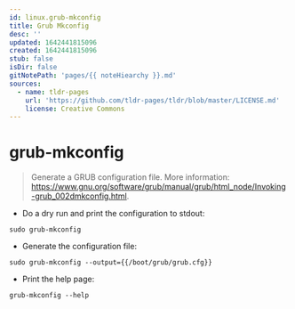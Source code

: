 ```yaml
---
id: linux.grub-mkconfig
title: Grub Mkconfig
desc: ''
updated: 1642441815096
created: 1642441815096
stub: false
isDir: false
gitNotePath: 'pages/{{ noteHiearchy }}.md'
sources:
  - name: tldr-pages
    url: 'https://github.com/tldr-pages/tldr/blob/master/LICENSE.md'
    license: Creative Commons
---
```

# grub-mkconfig

> Generate a GRUB configuration file.
> More information: <https://www.gnu.org/software/grub/manual/grub/html_node/Invoking-grub_002dmkconfig.html>.

- Do a dry run and print the configuration to stdout:

`sudo grub-mkconfig`

- Generate the configuration file:

`sudo grub-mkconfig --output={{/boot/grub/grub.cfg}}`

- Print the help page:

`grub-mkconfig --help`

